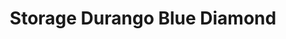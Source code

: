 ---
title: "Storage Durango Blue Diamond"
url: /las-vegas/storage-durango-blue-diamond/
shop: storage rental
---
